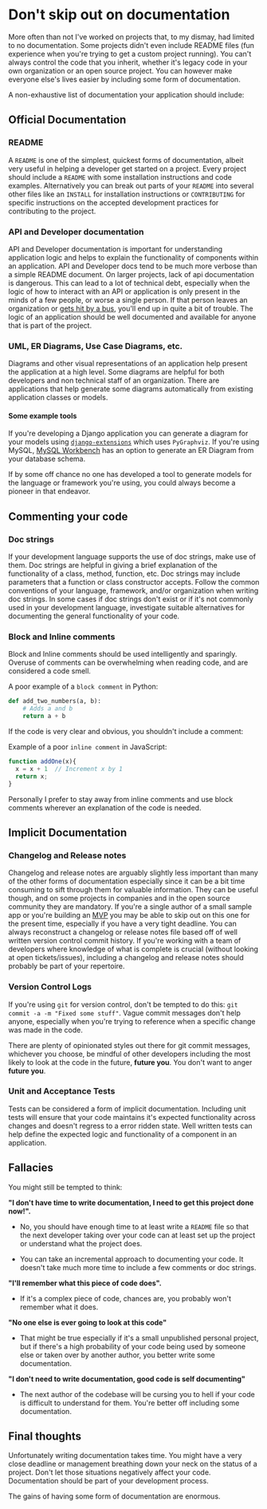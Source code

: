 # Don't skip out on documentation

More often than not I've worked on projects that, to my dismay, had limited to no documentation. Some projects didn't even include README files (fun experience when you're trying to get a custom project running). You can't always control the code that you inherit, whether it's legacy code in your own organization or an open source project. You can however make everyone else's lives easier by including some form of documentation.

A non-exhaustive list of documentation your application should include:

## Official Documentation

### README
A `README` is one of the simplest, quickest forms of documentation, albeit very useful in helping a developer get started on a project. Every project should include a `README` with some installation instructions and code examples. Alternatively you can break out parts of your `README` into several other files like an `INSTALL` for installation instructions or `CONTRIBUTING` for specific instructions on the accepted development practices for contributing to the project.

### API and Developer documentation
API and Developer documentation is important for understanding application logic and helps to explain the functionality of components within an application. API and Developer docs tend to be much more verbose than a simple README document. On larger projects, lack of api documentation is dangerous. This can lead to a lot of technical debt, especially when the logic of how to interact with an API or application is only present in the minds of a few people, or worse a single person. If that person leaves an organization or [gets hit by a bus](https://en.wikipedia.org/wiki/Bus_factor), you'll end up in quite a bit of trouble. The logic of an application should be well documented and available for anyone that is part of the project.

### UML, ER Diagrams, Use Case Diagrams, etc.
Diagrams and other visual representations of an application help present the application at a high level. Some diagrams are helpful for both developers and non technical staff of an organization. There are applications that help generate some diagrams automatically from existing application classes or models.

#### Some example tools
If you're developing a Django application you can generate a diagram for your models using [`django-extensions`](http://django-extensions.readthedocs.org/en/latest/graph_models.html) which uses `PyGraphviz`. If you're using MySQL, [MySQL Workbench](https://www.mysql.com/products/workbench/) has an option to generate an ER Diagram from your database schema.

If by some off chance no one has developed a tool to generate models for the language or framework you're using, you could always become a pioneer in that endeavor.


## Commenting your code

### Doc strings
If your development language supports the use of doc strings, make use of them. Doc strings are helpful in giving a brief explanation of the functionality of a class, method, function, etc. Doc strings may include parameters that a function or class constructor accepts. Follow the common conventions of your language, framework, and/or organization when writing doc strings. In some cases if doc strings don't exist or if it's not commonly used in your development language, investigate suitable alternatives for documenting the general functionality of your code.

### Block and Inline comments
Block and Inline comments should be used intelligently and sparingly. Overuse of comments can be overwhelming when reading code, and are considered a code smell.

A poor example of a `block comment` in Python:
```python
def add_two_numbers(a, b):
    # Adds a and b
    return a + b
```


If the code is very clear and obvious, you shouldn't include a comment:

Example of a poor `inline comment` in JavaScript:
```javascript
function addOne(x){
  x = x + 1  // Increment x by 1
  return x;
}
```

Personally I prefer to stay away from inline comments and use block comments wherever an explanation of the code is needed.


## Implicit Documentation

### Changelog and Release notes
Changelog and release notes are arguably slightly less important than many of the other forms of documentation especially since it can be a bit time consuming to sift through them for valuable information. They can be useful though, and on some projects in companies and in the open source community they are mandatory. If you're a single author of a small sample app or you're building an [MVP](https://en.wikipedia.org/wiki/Minimum_viable_product) you may be able to skip out on this one for the present time, especially if you have a very tight deadline. You can always reconstruct a changelog or release notes file based off of well written version control commit history. If you're working with a team of developers where knowledge of what is complete is crucial (without looking at open tickets/issues), including a changelog and release notes should probably be part of your repertoire.

### Version Control Logs
If you're using `git` for version control, don't be tempted to do this: `git commit -a -m "Fixed some stuff"`. Vague commit messages don't help anyone, especially when you're trying to reference when a specific change was made in the code.

There are plenty of opinionated styles out there for git commit messages, whichever you choose, be mindful of other developers including the most likely to look at the code in the future, **future you**. You don't want to anger **future you**.

### Unit and Acceptance Tests
Tests can be considered a form of implicit documentation. Including unit tests will ensure that your code maintains it's expected functionality across changes and doesn't regress to a error ridden state. Well written tests can help define the expected logic and functionality of a component in an application.


## Fallacies
You might still be tempted to think:

**"I don't have time to write documentation, I need to get this project done now!".**

* No, you should have enough time to at least write a `README` file so that the next developer taking over your code can at least set up the project or understand what the project does.

* You can take an incremental approach to documenting your code. It doesn't take much more time to include a few comments or doc strings.


**"I'll remember what this piece of code does".**

* If it's a complex piece of code, chances are, you probably won't remember what it does.


**"No one else is ever going to look at this code"**

* That might be true especially if it's a small unpublished personal project, but if there's a high probability of your code being used by someone else or taken over by another author, you better write some documentation.


**"I don't need to write documentation, good code is self documenting"**

* The next author of the codebase will be cursing you to hell if your code is difficult to understand for them. You're better off including some documentation.


## Final thoughts
Unfortunately writing documentation takes time. You might have a very close deadline or management breathing down your neck on the status of a project. Don't let those situations negatively affect your code. Documentation should be part of your development process.

The gains of having some form of documentation are enormous.
